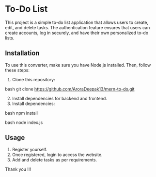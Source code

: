 # To-Do List

This project is a simple to-do list application that allows users to create, edit, and delete tasks. The authentication feature ensures that users can create accounts, log in securely, and have their own personalized to-do lists.

## Installation

To use this converter, make sure you have Node.js installed. Then, follow these steps:

1. Clone this repository:

bash
git clone https://github.com/AroraDeepak13/mern-to-do.git

2. Install dependencies for backend and frontend.
3. Install dependencies:

bash
npm install

bash
node index.js



## Usage

1. Register yourself.
2. Once registered, login to access the website.
3. Add and delete tasks as per requirements.

Thank you !!!
